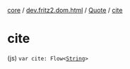 [core](../../index.md) / [dev.fritz2.dom.html](../index.md) / [Quote](index.md) / [cite](./cite.md)

# cite

(js) `var cite: Flow<`[`String`](https://kotlinlang.org/api/latest/jvm/stdlib/kotlin/-string/index.html)`>`